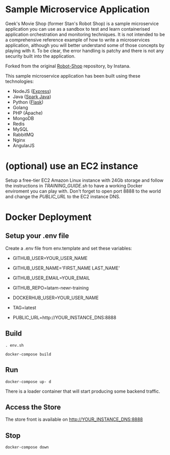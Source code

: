 # Sample Microservice Application

Geek's Movie Shop (former Stan's Robot Shop) is a sample microservice application you can use as a sandbox to test and learn containerised application orchestration and monitoring techniques. It is not intended to be a comprehensive reference example of how to write a microservices application, although you will better understand some of those concepts by playing with it. To be clear, the error handling is patchy and there is not any security built into the application.

Forked from the original [Robot-Shop](https://github.com/instana/robot-shop) repository, by Instana.

This sample microservice application has been built using these technologies:
- NodeJS ([Express](http://expressjs.com/))
- Java ([Spark Java](http://sparkjava.com/))
- Python ([Flask](http://flask.pocoo.org))
- Golang
- PHP (Apache)
- MongoDB
- Redis
- MySQL
- RabbitMQ
- Nginx
- AngularJS

# (optional) use an EC2 instance

Setup a free-tier EC2 Amazon Linux instance with 24Gb storage and follow the instructions in *TRAINING_GUIDE.sh* to have a working Docker enviroment you can play with. Don't forget to open port 8888 to the world and change the *PUBLIC_URL* to the EC2 instance DNS.

# Docker Deployment

## Setup your .env file
Create a .env file from env.template and set these variables:
- GITHUB_USER=YOUR_USER_NAME
- GITHUB_USER_NAME='FIRST_NAME LAST_NAME'
- GITHUB_USER_EMAIL=YOUR_EMAIL
- GITHUB_REPO=latam-newr-training

- DOCKERHUB_USER=YOUR_USER_NAME
- TAG=latest

- PUBLIC_URL=http://YOUR_INSTANCE_DNS:8888

## Build

`. env.sh`

`docker-compose build`

## Run

`docker-compose up- d`

There is a loader container that will start producing some backend traffic.

## Access the Store
The store front is available on [http://YOUR_INSTANCE_DNS:8888](http://localhost:8888)

## Stop

`docker-compose down`

